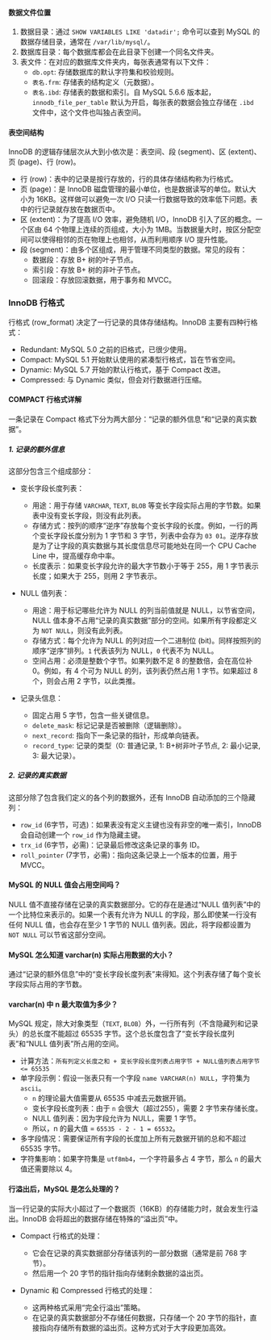 
#### 数据文件位置

1.  数据目录：通过 `SHOW VARIABLES LIKE 'datadir';` 命令可以查到 MySQL 的数据存储目录，通常在 `/var/lib/mysql/`。
2.  数据库目录：每个数据库都会在此目录下创建一个同名文件夹。
3.  表文件：在对应的数据库文件夹内，每张表通常有以下文件：
    *   `db.opt`: 存储数据库的默认字符集和校验规则。
    *   `表名.frm`: 存储表的结构定义（元数据）。
    *   `表名.ibd`: 存储表的数据和索引。自 MySQL 5.6.6 版本起，`innodb_file_per_table` 默认为开启，每张表的数据会独立存储在 `.ibd` 文件中，这个文件也叫独占表空间。

#### 表空间结构
InnoDB 的逻辑存储层次从大到小依次是：表空间、段 (segment)、区 (extent)、页 (page)、行 (row)。

*   行 (row)：表中的记录是按行存放的，行的具体存储结构称为行格式。
*   页 (page)：是 InnoDB 磁盘管理的最小单位，也是数据读写的单位。默认大小为 16KB。这样做可以避免一次 I/O 只读一行数据导致的效率低下问题。表中的行记录就存放在数据页中。
*   区 (extent)：为了提高 I/O 效率，避免随机 I/O，InnoDB 引入了区的概念。一个区由 64 个物理上连续的页组成，大小为 1MB。当数据量大时，按区分配空间可以使得相邻的页在物理上也相邻，从而利用顺序 I/O 提升性能。
*   段 (segment)：由多个区组成，用于管理不同类型的数据。常见的段有：
    *   数据段：存放 B+ 树的叶子节点。
    *   索引段：存放 B+ 树的非叶子节点。
    *   回滚段：存放回滚数据，用于事务和 MVCC。

### InnoDB 行格式
行格式 (row_format) 决定了一行记录的具体存储结构。InnoDB 主要有四种行格式：

*   Redundant: MySQL 5.0 之前的旧格式，已很少使用。
*   Compact: MySQL 5.1 开始默认使用的紧凑型行格式，旨在节省空间。
*   Dynamic: MySQL 5.7 开始的默认行格式，基于 Compact 改进。
*   Compressed: 与 Dynamic 类似，但会对行数据进行压缩。

#### COMPACT 行格式详解
一条记录在 Compact 格式下分为两大部分：“记录的额外信息”和“记录的真实数据”。

##### 1. 记录的额外信息
这部分包含三个组成部分：

*   变长字段长度列表：
    *   用途：用于存储 `VARCHAR`, `TEXT`, `BLOB` 等变长字段实际占用的字节数。如果表中没有变长字段，则没有此列表。
    *   存储方式：按列的顺序“逆序”存放每个变长字段的长度。例如，一行的两个变长字段长度分别为 1 字节和 3 字节，列表中会存为 `03 01`。逆序存放是为了让字段的真实数据与其长度信息尽可能地处在同一个 CPU Cache Line 中，提高缓存命中率。
    *   长度表示：如果变长字段允许的最大字节数小于等于 255，用 1 字节表示长度；如果大于 255，则用 2 字节表示。

*   NULL 值列表：
    *   用途：用于标记哪些允许为 NULL 的列当前值就是 NULL，以节省空间，NULL 值本身不占用“记录的真实数据”部分的空间。如果所有字段都定义为 `NOT NULL`，则没有此列表。
    *   存储方式：每个允许为 NULL 的列对应一个二进制位 (bit)。同样按照列的顺序“逆序”排列。`1` 代表该列为 NULL，`0` 代表不为 NULL。
    *   空间占用：必须是整数个字节。如果列数不足 8 的整数倍，会在高位补 0。例如，有 4 个可为 NULL 的列，该列表仍然占用 1 字节。如果超过 8 个，则会占用 2 字节，以此类推。

*   记录头信息：
    *   固定占用 5 字节，包含一些关键信息。
    *   `delete_mask`: 标记记录是否被删除（逻辑删除）。
    *   `next_record`: 指向下一条记录的指针，形成单向链表。
    *   `record_type`: 记录的类型（0: 普通记录, 1: B+树非叶子节点, 2: 最小记录, 3: 最大记录）。

##### 2. 记录的真实数据
这部分除了包含我们定义的各个列的数据外，还有 InnoDB 自动添加的三个隐藏列：

*   `row_id` (6字节，可选)：如果表没有定义主键也没有非空的唯一索引，InnoDB 会自动创建一个 `row_id` 作为隐藏主键。
*   `trx_id` (6字节，必需)：记录最后修改这条记录的事务 ID。
*   `roll_pointer` (7字节，必需)：指向这条记录上一个版本的位置，用于 MVCC。

#### MySQL 的 NULL 值会占用空间吗？
NULL 值不直接存储在记录的真实数据部分。它的存在是通过“NULL 值列表”中的一个比特位来表示的。如果一个表有允许为 NULL 的字段，那么即使某一行没有任何 NULL 值，也会存在至少 1 字节的 NULL 值列表。因此，将字段都设置为 `NOT NULL` 可以节省这部分空间。

#### MySQL 怎么知道 varchar(n) 实际占用数据的大小？
通过“记录的额外信息”中的“变长字段长度列表”来得知。这个列表存储了每个变长字段实际占用的字节数。

#### varchar(n) 中 n 最大取值为多少？
MySQL 规定，除大对象类型（`TEXT`, `BLOB`）外，一行所有列（不含隐藏列和记录头）的总长度不能超过 65535 字节。这个总长度包含了“变长字段长度列表”和“NULL 值列表”所占用的空间。

*   计算方法：`所有列定义长度之和 + 变长字段长度列表占用字节 + NULL值列表占用字节 <= 65535`
*   单字段示例：假设一张表只有一个字段 `name VARCHAR(n) NULL`，字符集为 `ascii`。
    *   `n` 的理论最大值需要从 65535 中减去元数据开销。
    *   变长字段长度列表：由于 `n` 会很大（超过255），需要 2 字节来存储长度。
    *   NULL 值列表：因为字段允许为 NULL，需要 1 字节。
    *   所以，n 的最大值 = `65535 - 2 - 1 = 65532`。
*   多字段情况：需要保证所有字段的长度加上所有元数据开销的总和不超过 65535 字节。
*   字符集影响：如果字符集是 `utf8mb4`，一个字符最多占 4 字节，那么 `n` 的最大值还需要除以 4。

#### 行溢出后，MySQL 是怎么处理的？
当一行记录的实际大小超过了一个数据页（16KB）的存储能力时，就会发生行溢出。InnoDB 会将超出的数据存储在特殊的“溢出页”中。

*   Compact 行格式的处理：
    *   它会在记录的真实数据部分存储该列的一部分数据（通常是前 768 字节）。
    *   然后用一个 20 字节的指针指向存储剩余数据的溢出页。

*   Dynamic 和 Compressed 行格式的处理：
    *   这两种格式采用“完全行溢出”策略。
    *   在记录的真实数据部分不存储任何数据，只存储一个 20 字节的指针，直接指向存储所有数据的溢出页。这种方式对于大字段更加高效。